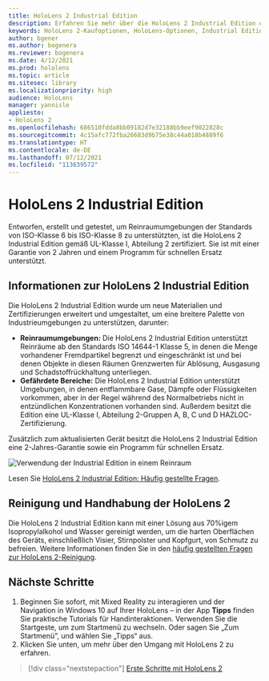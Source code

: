 ```yaml
---
title: HoloLens 2 Industrial Edition
description: Erfahren Sie mehr über die HoloLens 2 Industrial Edition und was sie tun müssen, wenn Sie ein eigenes Gerät erhalten haben.
keywords: HoloLens 2-Kaufoptionen, HoloLens-Optionen, Industrial Edition
author: bgener
ms.author: bogenera
ms.reviewer: bogenera
ms.date: 4/12/2021
ms.prod: hololens
ms.topic: article
ms.sitesec: library
ms.localizationpriority: high
audience: HoloLens
manager: yannisle
appliesto:
- HoloLens 2
ms.openlocfilehash: 686510fdda8bb09182d7e32188bb9eef9022828c
ms.sourcegitcommit: 4c15afc772fba26683d9b75e38c44a018b4889f6
ms.translationtype: HT
ms.contentlocale: de-DE
ms.lasthandoff: 07/12/2021
ms.locfileid: "113639572"
---
```

# <a name="hololens-2-industrial-edition"></a>HoloLens 2 Industrial Edition

Entworfen, erstellt und getestet, um Reinraumumgebungen der Standards von ISO-Klasse 6 bis ISO-Klasse 8 zu unterstützten, ist die HoloLens 2 Industrial Edition gemäß UL-Klasse I, Abteilung 2 zertifiziert. Sie ist mit einer Garantie von 2 Jahren und einem Programm für schnellen Ersatz unterstützt.

## <a name="learn-about-hololens-2-industrial-edition"></a>Informationen zur HoloLens 2 Industrial Edition

Die HoloLens 2 Industrial Edition wurde um neue Materialien und Zertifizierungen erweitert und umgestaltet, um eine breitere Palette von Industrieumgebungen zu unterstützen, darunter:

- **Reinraumumgebungen:** Die HoloLens 2 Industrial Edition unterstützt Reinräume ab den Standards ISO 14644-1 Klasse 5, in denen die Menge vorhandener Fremdpartikel begrenzt und eingeschränkt ist und bei denen Objekte in diesen Räumen Grenzwerten für Ablösung, Ausgasung und Schadstoffrückhaltung unterliegen.
- **Gefährdete Bereiche:** Die HoloLens 2 Industrial Edition unterstützt Umgebungen, in denen entflammbare Gase, Dämpfe oder Flüssigkeiten vorkommen, aber in der Regel während des Normalbetriebs nicht in entzündlichen Konzentrationen vorhanden sind. Außerdem besitzt die Edition eine UL-Klasse I, Abteilung 2-Gruppen A, B, C und D HAZLOC-Zertifizierung.

Zusätzlich zum aktualisierten Gerät besitzt die HoloLens 2 Industrial Edition eine 2-Jahres-Garantie sowie ein Programm für schnellen Ersatz.

![Verwendung der Industrial Edition in einem Reinraum](./images/ie-small-pic.png)

Lesen Sie [HoloLens 2 Industrial Edition: Häufig gestellte Fragen](hololens2-industrial-edition-faq.md).

## <a name="cleaning-and-handling-hololens-2"></a>Reinigung und Handhabung der HoloLens 2

Die HoloLens 2 Industrial Edition kann mit einer Lösung aus 70%igem Isopropylalkohol und Wasser gereinigt werden, um die harten Oberflächen des Geräts, einschließlich Visier, Stirnpolster und Kopfgurt, von Schmutz zu befreien. Weitere Informationen finden Sie in den [häufig gestellten Fragen zur HoloLens 2-Reinigung](/hololens/hololens2-maintenance).

## <a name="next-steps"></a>Nächste Schritte

1. Beginnen Sie sofort, mit Mixed Reality zu interagieren und der Navigation in Windows 10 auf Ihrer HoloLens – in der App **Tipps** finden Sie praktische Tutorials für Handinteraktionen. Verwenden Sie die Startgeste, um zum Startmenü zu wechseln. Oder sagen Sie „Zum Startmenü”, und wählen Sie „Tipps“ aus.
1. Klicken Sie unten, um mehr über den Umgang mit HoloLens 2 zu erfahren.

> [!div class="nextstepaction"]
> [Erste Schritte mit HoloLens 2](hololens2-basic-usage.md)